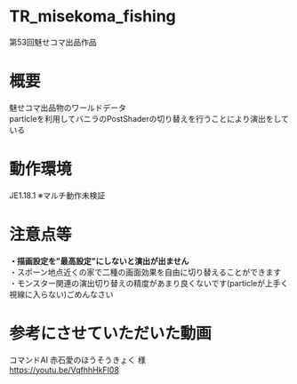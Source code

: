 # TR_misekoma_fishing
第53回魅せコマ出品作品

# 概要
魅せコマ出品物のワールドデータ  
particleを利用してバニラのPostShaderの切り替えを行うことにより演出をしている  

# 動作環境
JE1.18.1
※マルチ動作未検証  

# 注意点等
**・描画設定を"最高設定"にしないと演出が出ません**  
・スポーン地点近くの家で二種の画面効果を自由に切り替えることができます  
・モンスター関連の演出切り替えの精度があまり良くないです(particleが上手く視線に入らない)ごめんなさい  

# 参考にさせていただいた動画
コマンドAI 赤石愛のほうそうきょく 様  
https://youtu.be/VqfhhHkFI08